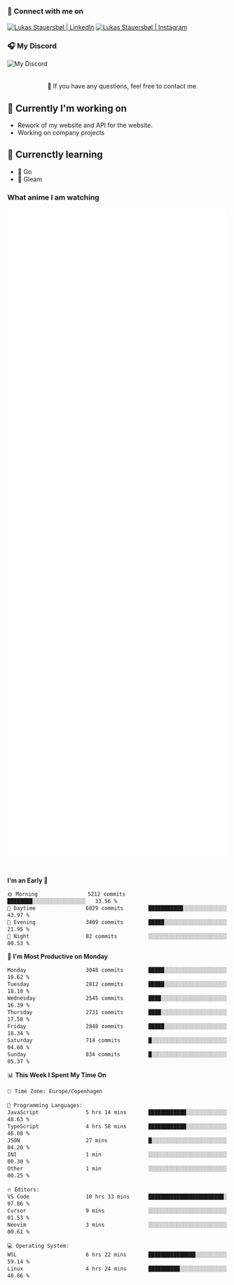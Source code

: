 ### 🔗 Connect with me on
<a href="https://www.instagram.com/lukas_stauersbol" target="_blank"><img align="center" src="https://raw.githubusercontent.com/stauersbol/stauersbol/main/images/instagram.svg" alt="Lukas Stauersbøl | LinkedIn" width="30px"/></a>
<a href="https://www.linkedin.com/in/lukas-stauersbol/" target="_blank"><img align="center" src="https://raw.githubusercontent.com/stauersbol/stauersbol/main/images/linkedin.svg" alt="Lukas Stauersbøl | Instagram" width="30px"/></a>

<p align="center">
 <h3>🎧 My Discord</h3>
 <img align="left" height="55px" src="https://discord.c99.nl/widget/theme-2/147806323323568128.png" alt="My Discord" />
</p>

<br/>
<br/>
<br/>
💬 If you have any questions, feel free to contact me.

## 🔭 Currently I'm working on
- Rework of my website and API for the website.
- Working on company projects
 
## 🌱 Currenctly learning
- 💙 Go
- 💜 Gleam

### What anime I am watching
<a href="https://anilist.co/user/slashiy/" align="center"><img align="center" width="500px" src="metrics.plugin.personal.anilist.svg" /></a>

<br/>

<!--START_SECTION:waka-->
**I'm an Early 🐤** 

```text
🌞 Morning                5212 commits        ████████░░░░░░░░░░░░░░░░░   33.56 % 
🌆 Daytime                6829 commits        ███████████░░░░░░░░░░░░░░   43.97 % 
🌃 Evening                3409 commits        █████░░░░░░░░░░░░░░░░░░░░   21.95 % 
🌙 Night                  82 commits          ░░░░░░░░░░░░░░░░░░░░░░░░░   00.53 % 
```
📅 **I'm Most Productive on Monday** 

```text
Monday                   3048 commits        █████░░░░░░░░░░░░░░░░░░░░   19.62 % 
Tuesday                  2812 commits        █████░░░░░░░░░░░░░░░░░░░░   18.10 % 
Wednesday                2545 commits        ████░░░░░░░░░░░░░░░░░░░░░   16.39 % 
Thursday                 2731 commits        ████░░░░░░░░░░░░░░░░░░░░░   17.58 % 
Friday                   2848 commits        █████░░░░░░░░░░░░░░░░░░░░   18.34 % 
Saturday                 714 commits         █░░░░░░░░░░░░░░░░░░░░░░░░   04.60 % 
Sunday                   834 commits         █░░░░░░░░░░░░░░░░░░░░░░░░   05.37 % 
```


📊 **This Week I Spent My Time On** 

```text
🕑︎ Time Zone: Europe/Copenhagen

💬 Programming Languages: 
JavaScript               5 hrs 14 mins       ████████████░░░░░░░░░░░░░   48.63 % 
TypeScript               4 hrs 58 mins       ████████████░░░░░░░░░░░░░   46.08 % 
JSON                     27 mins             █░░░░░░░░░░░░░░░░░░░░░░░░   04.20 % 
INI                      1 min               ░░░░░░░░░░░░░░░░░░░░░░░░░   00.30 % 
Other                    1 min               ░░░░░░░░░░░░░░░░░░░░░░░░░   00.25 % 

🔥 Editors: 
VS Code                  10 hrs 33 mins      ████████████████████████░   97.86 % 
Cursor                   9 mins              ░░░░░░░░░░░░░░░░░░░░░░░░░   01.53 % 
Neovim                   3 mins              ░░░░░░░░░░░░░░░░░░░░░░░░░   00.61 % 

💻 Operating System: 
WSL                      6 hrs 22 mins       ███████████████░░░░░░░░░░   59.14 % 
Linux                    4 hrs 24 mins       ██████████░░░░░░░░░░░░░░░   40.86 % 
```


<!--END_SECTION:waka-->

